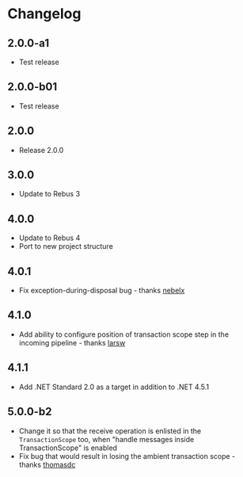 # Changelog

## 2.0.0-a1

* Test release

## 2.0.0-b01

* Test release

## 2.0.0

* Release 2.0.0

## 3.0.0

* Update to Rebus 3

## 4.0.0

* Update to Rebus 4
* Port to new project structure

## 4.0.1

* Fix exception-during-disposal bug - thanks [nebelx]

## 4.1.0

* Add ability to configure position of transaction scope step in the incoming pipeline - thanks [larsw]

## 4.1.1

* Add .NET Standard 2.0 as a target in addition to .NET 4.5.1

## 5.0.0-b2

* Change it so that the receive operation is enlisted in the `TransactionScope` too, when "handle messages inside TransactionScope" is enabled
* Fix bug that would result in losing the ambient transaction scope - thanks [thomasdc]

[larsw]: https://github.com/larsw
[nebelx]: https://github.com/nebelx
[thomasdc]: https://github.com/thomasdc